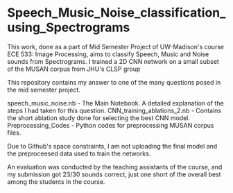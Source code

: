 # Speech_Music_Noise_classification_using_Spectrograms
This work, done as a part of Mid Semester Project of UW-Madison's course ECE 533: Image Processing, aims to classify Speech, Music and Noise sounds from Spectrograms. I trained a 2D CNN network on a small subset of the MUSAN corpus from JHU's CLSP group

This repository contains my answer to one of the many questions posed in the mid semester project. 

speech_music_noise.nb - The Main Notebook. A detailed explanation of the steps I had taken for this question.
CNN_training_ablations_2.nb - Contains the short ablation study done for selecting the best CNN model.
Preprocessing_Codes - Python codes for preprocessing MUSAN corpus files.

Due to Github's space constraints, I am not uploading the final model and the preproceesed data used to train the networks.

An evaluation was conducted by the teaching assistants of the course, and my submission got 23/30 sounds correct, just one short of the overall best among the students in the course.
